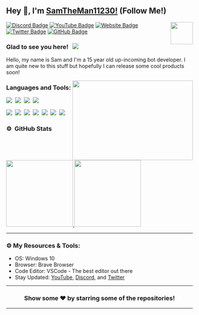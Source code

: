 ## Hey 👋, I'm [SamTheMan11230!](https://samtheman.shop) (Follow Me!)

<img align="right" height="60" width="60" alt="" src="https://samtheman.shop/assets/logo.png" />

[![Discord Badge](https://img.shields.io/badge/-Discord-0e76a8?style=flat-square&logo=Discord&logoColor=white)](https://samtheman.shop/discord)
[![YouTube Badge](https://img.shields.io/badge/-YouTube-e02828?style=flat-square&logo=YouTube&logoColor=white)](https://youtube.com/g/samtheman11230)
[![Website Badge](https://img.shields.io/badge/Website-3b5998?style=flat-square&logo=google-chrome&logoColor=white)](https://samtheman.shop)
[![Twitter Badge](https://img.shields.io/badge/-Twitter-00acee?style=flat-square&logo=Twitter&logoColor=white)](https://twitter.com/samtheman11230)
[![GitHub Badge](https://img.shields.io/badge/-GitHub-ffffff?style=flat-square&logo=Github&logoColor=black)](https://github.com/SamTheMan11230)

### Glad to see you here! &nbsp; ![](https://komarev.com/ghpvc/?username=SamTheMan11230&label=Views&color=blue&style=plastic) 

Hello, my name is Sam and I'm a 15 year old up-incoming bot developer. I am quite new to this stuff but hopefully I can release some cool products soon!

<img align="right" height="215" width="325" alt="" src="https://cdn.dribbble.com/users/416610/screenshots/4801105/coding_desk_flat_vector_ui_ux_design_illustration_motion_animation_gif2.gif" />

### Languages and Tools:

![](https://img.shields.io/badge/JavaScript-F7DF1E?style=for-the-badge&logo=javascript&logoColor=black)&nbsp;
![](https://img.shields.io/badge/Node.js-43853D?style=for-the-badge&logo=node.js&logoColor=white)&nbsp;
![](https://img.shields.io/badge/MySQL-00000F?style=for-the-badge&logo=mysql&logoColor=white)&nbsp;
![](https://img.shields.io/badge/Markdown-000000?style=for-the-badge&logo=markdown&logoColor=white)&nbsp;

![](https://img.shields.io/badge/Windows-0078D6?style=for-the-badge&logo=windows&logoColor=white)&nbsp;
![](https://img.shields.io/badge/Linux-d94100?style=for-the-badge&logo=linux&logoColor=white)&nbsp;
![](https://img.shields.io/badge/Discord-7289DA?style=for-the-badge&logo=discord&logoColor=white)&nbsp;
![](https://img.shields.io/badge/PayPal-00457C?style=for-the-badge&logo=paypal&logoColor=white)&nbsp;
![](https://img.shields.io/badge/Spotify-1ED760?&style=for-the-badge&logo=spotify&logoColor=white)&nbsp;
![](https://img.shields.io/badge/GitHub-100000?style=for-the-badge&logo=github&logoColor=white)&nbsp;
![](https://img.shields.io/badge/Steam-000000?style=for-the-badge&logo=steam&logoColor=white)&nbsp;

### ⚙️ &nbsp;GitHub Stats

<p align="left">
<a href="https://github.com/SamTheMan11230">
  <img height="180em" src="https://github-readme-stats-eight-theta.vercel.app/api?username=SamTheMan11230&show_icons=true&theme=react&include_all_commits=true&count_private=true"/>
  <img height="180em" src="https://github-readme-stats-eight-theta.vercel.app/api/top-langs/?username=SamTheMan11230&layout=compact&langs_count=8&theme=react"/>
</a>
</p>

---

### ⚙️ My Resources & Tools:

- OS: Windows 10
- Browser: Brave Browser
- Code Editor: VSCode - The best editor out there
- Stay Updated: [YouTube](https://youtube.com/c/samtheman11230), [Discord](https://samtheman.shop/discord), and [Twitter](https://twitter.com/samtheman11230)

---

<h3 align=center>Show some ❤️ by starring some of the repositories!</h3>

---
